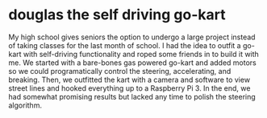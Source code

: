 # douglas the self driving go-kart
My high school gives seniors the option to undergo a large project instead of taking classes for the last month of school. I had the idea to outfit a go-kart with self-driving functionality and roped some friends in to build it with me. We started with a bare-bones gas powered go-kart and added motors so we could programatically control the steering, accelerating, and breaking. Then, we outfitted the kart with a camera and software to view street lines and hooked everything up to a Raspberry Pi 3. In the end, we had somewhat promising results but lacked any time to polish the steering algorithm.
